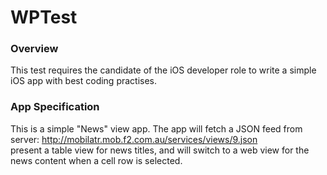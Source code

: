 # WPTest
### Overview
This test requires the candidate of the iOS developer role to write a simple iOS app with best coding practises.

### App Specification
This is a simple "News" view app. The app will fetch a JSON feed from server:
http://mobilatr.mob.f2.com.au/services/views/9.json<br>
present a table view for news titles, and will switch to a web view for the news content when a cell row is selected.
